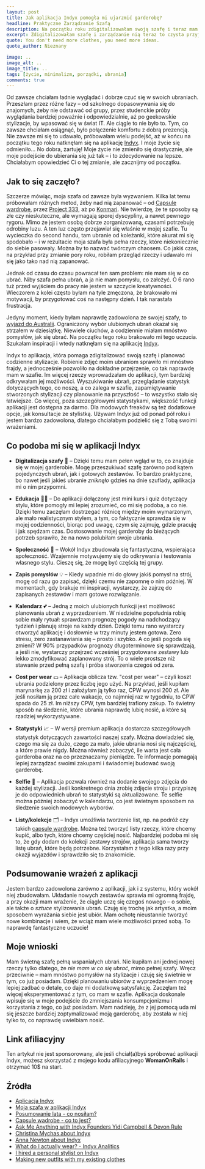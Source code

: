 ```yaml
---
layout: post
title: Jak aplikacja Indyx pomogła mi ujarzmić garderobę?
headline: Praktyczne Zarządzanie Szafą
description: Na początku roku zdigitalizowałam swoją szafę i teraz mam ją zawsze na wyciągnięcie ręki. Zobacz, jak to zrobiłam!
excerpt: Zdigitalizowałam szafę i zarządzanie nią teraz to czysta przyjemność.
quote: You don't need more clothes, you need more ideas.
quote_author: Nieznany

image: ..
image_alt: ..
image_title: ..
tags: [życie, minimalizm, porządki, ubrania]
comments: true
---
```


Od zawsze chciałam ładnie wyglądać i dobrze czuć się w swoich ubraniach. Przeszłam przez różne fazy – od szkolnego dopasowywania się do znajomych, żeby nie odstawać od grupy, przez studenckie próby wyglądania bardziej poważnie i odpowiedzialnie, aż po geekowskie stylizacje, by wpasować się w świat IT. Ale ciągle to nie było to. Tym, co zawsze chciałam osiągnąć, było połączenie komfortu z dobrą prezencją. Nie zawsze mi się to udawało, próbowałam wielu podejść, aż w końcu na początku tego roku natknęłam się na aplikację [Indyx](https://www.myindyx.com/). I moje życie się odmieniło... No dobra, żartuję! Moje życie nie zmieniło się drastycznie, ale moje podejście do ubierania się już tak – i to zdecydowanie na lepsze. Chciałabym opowiedzieć Ci o tej zmianie, ale zacznijmy od początku.

## Jak to się zaczęło?

Szczerze mówiąc, moja szafa od zawsze była wyzwaniem. Kilka lat temu próbowałam różnych metod, żeby nad nią zapanować – od [Capsule wardrobe](https://bemore.womanonrails.com/2019/04/23/capsule-wardrobe.html), przez [Project 333](https://bemorewithless.com/project-333/), aż po [Konmari](https://konmari.com/). Nie twierdzę, że te sposoby są złe czy nieskuteczne, ale wymagają sporej dyscypliny, a nawet pewnego rygoru. Mimo że jestem osobą dobrze zorganizowaną, czasami potrzebuję odrobiny luzu. A ten luz często przejawiał się właśnie w mojej szafie. Tu wycieczka do second handu, tam ubranie od koleżanki, które akurat mi się spodobało – i w rezultacie moja szafa była pełna rzeczy, które niekoniecznie do siebie pasowały. Można by to nazwać twórczym chaosem. Co jakiś czas, na przykład przy zmianie pory roku, robiłam przegląd rzeczy i udawało mi się jako tako nad nią zapanować. 

Jednak od czasu do czasu powracał ten sam problem: nie mam się w co ubrać. Niby szafa pełna ubrań, a ja nie mam pomysłu, co założyć. O 6 rano tuż przed wyjściem do pracy nie jestem w szczycie kreatywności. Wieczorem z kolei często byłam na tyle zmęczona, że brakowało mi motywacji, by przygotować coś na następny dzień. I tak narastała frustracja.

Jedyny moment, kiedy byłam naprawdę zadowolona ze swojej szafy, to [wyjazd do Australii](https://womanonrails.com/pl/remote-work). Ograniczony wybór ulubionych ubrań okazał się strzałem w dziesiątkę. Niewiele ciuchów, a codziennie miałam mnóstwo pomysłów, jak się ubrać. Na początku tego roku brakowało mi tego uczucia. Szukałam inspiracji i wtedy natknęłam się na aplikację [Indyx](https://www.myindyx.com/).

Indyx to aplikacja, która pomaga zdigitalizować swoją szafę i planować codzienne stylizacje. Robienie zdjęć moim ubraniom sprawiło mi mnóstwo frajdy, a jednocześnie pozwoliło na dokładne przejrzenie, co tak naprawdę mam w szafie. Im więcej rzeczy wprowadzałam do aplikacji, tym bardziej odkrywałam jej możliwości. Wyszukiwanie ubrań, przeglądanie statystyk dotyczących tego, co noszę, a co zalega w szafie, zapamiętywanie stworzonych stylizacji czy planowanie na przyszłość – to wszystko stało się łatwiejsze. Co więcej, poza szczegółowymi statystykami, większość funkcji aplikacji jest dostępna za darmo. Dla modowych freaków są też dodatkowe opcje, jak konsultacje ze stylistką. Używam Indyx już od ponad pół roku i jestem bardzo zadowolona, dlatego chciałabym podzielić się z Tobą swoimi wrażeniami.

## Co podoba mi się w aplikacji Indyx

- **Digitalizacja szafy** 📱 – Dzięki temu mam pełen wgląd w to, co znajduje się w mojej garderobie. Mogę przeszukiwać szafę zarówno pod kątem pojedynczych ubrań, jak i gotowych zestawów. To bardzo praktyczne, bo nawet jeśli jakieś ubranie _zniknęło_ gdzieś na dnie szuflady, aplikacja mi o nim przypomni.

- **Edukacja** 👩‍🎓 – Do aplikacji dołączony jest mini kurs i quiz dotyczący stylu, które pomogły mi lepiej zrozumieć, co mi się podoba, a co nie. Dzięki temu zaczęłam dostrzegać różnicę między moim wymarzonym, ale mało realistycznym stylem, a tym, co faktycznie sprawdza się w mojej codzienności, biorąc pod uwagę, czym się zajmuję, gdzie pracuję i jak spędzam czas. Dostosowanie mojej garderoby do bieżących potrzeb sprawiło, że na nowo polubiłam swoje ubrania.

- **Społeczność** 💃 – Wokół Indyx zbudowała się fantastyczna, wspierająca społeczność. Wzajemnie motywujemy się do odkrywania i testowania własnego stylu. Cieszę się, że mogę być częścią tej grupy.

- **Zapis pomysłów** 💡 – Kiedy wpadnie mi do głowy jakiś pomysł na strój, mogę od razu go zapisać, dzięki czemu nie zapomnę o nim później. W momentach, gdy brakuje mi inspiracji, wystarczy, że zajrzę do zapisanych zestawów i mam gotowe rozwiązanie.

- **Kalendarz** 💕 – Jedną z moich ulubionych funkcji jest możliwość planowania ubrań z wyprzedzeniem. W niedzielne popołudnia robię sobie mały rytuał: sprawdzam prognozę pogody na nadchodzący tydzień i planuję stroje na każdy dzień. Dzięki temu rano wystarczy otworzyć aplikację i dosłownie w trzy minuty jestem gotowa. Zero stresu, zero zastanawiania się – prosto i szybko. A co jeśli pogoda się zmieni? W 90% przypadków prognozy długoterminowe się sprawdzają, a jeśli nie, wystarczy przejrzeć wcześniej przygotowane zestawy lub lekko zmodyfikować zaplanowany strój. To o wiele prostsze niż stawanie przed pełną szafą i próba stworzenia czegoś od zera.

- **Cost per wear** 💵 – Aplikacja oblicza tzw. "cost per wear" – czyli koszt ubrania podzielony przez liczbę jego użyć. Na przykład, jeśli kupiłam marynarkę za 200 zł i założyłam ją tylko raz, CPW wynosi 200 zł. Ale jeśli nosiłam ją przez całe wakacje, co najmniej raz w tygodniu, to CPW spada do 25 zł. Im niższy CPW, tym bardziej trafiony zakup. To świetny sposób na śledzenie, które ubrania naprawdę lubię nosić, a które są rzadziej wykorzystywane.

- **Statystyki** 📈 – W wersji premium aplikacja dostarcza szczegółowych statystyk dotyczących zawartości naszej szafy. Można dowiadzieć się, czego ma się za dużo, czego za mało, jakie ubrania nosi się najczęściej, a które prawie nigdy. Można również zobaczyć, ile warta jest cała garderoba oraz na co przeznaczamy pieniądze. Te informacje pomagają lepiej zarządzać swoimi zakupami i świadomiej budować swoją garderobę.

- **Selfie** 🤳 – Aplikacja pozwala również na dodanie swojego zdjęcia do każdej stylizacji. Jeśli konkretnego dnia zrobię zdjęcie stroju i przypiszę je do odpowiednich ubrań to statystyki są aktualizowane. Te selfie można później zobaczyć w kalendarzu, co jest świetnym sposobem na śledzenie swoich modowych wyborów.

- **Listy/kolekcje** 🗂️ – Indyx umożliwia tworzenie list, np. na podróż czy takich [capsule wardrobe](https://bemore.womanonrails.com/2019/04/23/capsule-wardrobe.html). Można też tworzyć listy rzeczy, które chcemy kupić, albo tych, które chcemy częściej nosić. Najbardziej podoba mi się to, że gdy dodam do kolekcji zestawy strojów, aplikacja sama tworzy listę ubrań, które będą potrzebne. Korzystałam z tego kilka razy przy okazji wyjazdów i sprawdziło się to znakomicie.

## Podsumowanie wrażeń z aplikacji

Jestem bardzo zadowolona zarówno z aplikacji, jak i z systemu, który wokół niej zbudowałam. Układanie nowych zestawów sprawia mi ogromną frajdę, a przy okazji mam wrażenie, że ciągle uczę się czegoś nowego – o sobie, ale także o _sztuce_ stylizowania ubrań. Czuję się trochę jak artystka, a moim sposobem wyrażania siebie jest ubiór. Mam ochotę nieustannie tworzyć nowe kombinacje i wiem, że wciąż mam wiele możliwości przed sobą. To naprawdę fantastyczne uczucie!

## Moje wnioski

Mam świetną szafę pełną wspaniałych ubrań. Nie kupiłam ani jednej nowej rzeczy tylko dlatego, że _nie mam w co się ubrać_, mimo pełnej szafy. Wręcz przeciwnie – mam mnóstwo pomysłów na stylizacje i czuję się świetnie w tym, co już posiadam. Dzięki planowaniu ubiorów z wyprzedzeniem mogę lepiej zadbać o detale, co daje mi dodatkową satysfakcję. Zaczęłam też więcej eksperymentować z tym, co mam w szafie. Aplikacja doskonale wpisuje się w moje podejście do zmniejszania konsumpcjonizmu i korzystania z tego, co już posiadam. Mam nadzieję, że z jej pomocą uda mi się jeszcze bardziej zoptymalizować moją garderobę, aby została w niej tylko to, co naprawdę uwielbiam nosić.

## Link afiliacyjny

Ten artykuł nie jest sponsorowany, ale jeśli chciał(a)byś spróbować aplikacji Indyx, możesz skorzystać z mojego kodu afiliacyjnego **WomanOnRails** i otrzymać 10$ na start. 

## Źródła

- [Aplicacja Indyx](https://www.myindyx.com/ "Strona aplikacji Indyx")
- [Moja szafa w aplikacji Indyx](https://opencloset.myindyx.com/user/WomanOnRails)
- [Posumowanie lata - co nosiłam?](https://bemore.womanonrails.com/2019/11/05/capsule-wardrobe-summary.html)
- [Capsule wadrobe - co to jest?](https://bemore.womanonrails.com/2019/04/23/capsule-wardrobe.html)
- [Ask Me Anything with Indyx Founders Yidi Campbell & Devon Rule](https://www.youtube.com/watch?v=gZTkrQbUkqo&t)
- [Christina Mychas about Indyx](https://www.youtube.com/watch?v=fj1Bp-3xaPY)
- [Anna Newton about Indyx](https://www.youtube.com/watch?v=D1ksY7UKLa4&t)
- [What do I actually wear? - Indyx Analitics](https://www.youtube.com/watch?v=-qmofG-Umwg)
- [I hired a personal stylist on Indyx](https://www.youtube.com/watch?v=QT8AFri9EwU)
- [Making new outfits with my existing clothes](https://www.youtube.com/watch?v=L3-94gxRWJc&t)
